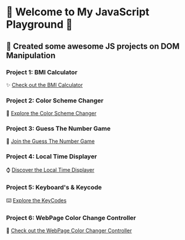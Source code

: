 
# 🚀 Welcome to My JavaScript Playground 🚀

## 🎨 Created some awesome JS projects on DOM Manipulation

### Project 1: BMI Calculator
✨ [Check out the BMI Calculator](https://github.com/ranjitgithub2001/JavaScript/blob/main/bmi.html)

### Project 2: Color Scheme Changer
🌈 [Explore the Color Scheme Changer](https://github.com/ranjitgithub2001/JavaScript/blob/main/colorSchemeChanger.html)

### Project 3: Guess The Number Game
🔢 [Join the Guess The Number Game](https://github.com/ranjitgithub2001/JavaScript/blob/main/guessTheNumber.html)

### Project 4: Local Time Displayer
⌚ [Discover the Local Time Displayer](https://github.com/ranjitgithub2001/JavaScript/blob/main/localTime.html)

### Project 5: Keyboard's & Keycode
⌨️ [Explore the KeyCodes](https://github.com/ranjitgithub2001/JavaScript/blob/main/seeKeyboardKey.html)

### Project 6: WebPage Color Change Controller
🎨 [Check out the WebPage Color Changer Controller](https://github.com/ranjitgithub2001/JavaScript/blob/main/unlimitedColor.html)
